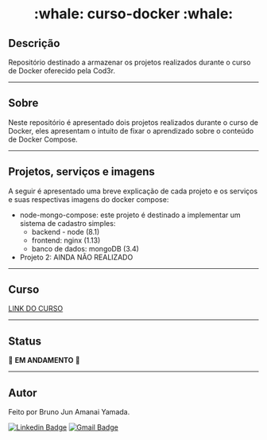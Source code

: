 <h1 align="center"> :whale: curso-docker :whale: </h1>

## Descrição

Repositório destinado a armazenar os projetos realizados durante o curso de Docker oferecido pela Cod3r.

***

## Sobre

Neste repositório é apresentado dois projetos realizados durante o curso de Docker, eles apresentam o intuito de fixar o aprendizado sobre o conteúdo de Docker Compose.

***

## Projetos, serviços e imagens

A seguir é apresentado uma breve explicação de cada projeto e os serviços e suas respectivas imagens do docker compose:

* node-mongo-compose: este projeto é destinado a implementar um sistema de cadastro simples:
    * backend - node (8.1)
    * frontend: nginx (1.13)
    * banco de dados: mongoDB (3.4)
* Projeto 2: AINDA NÃO REALIZADO

***

## Curso

<a href="https://www.udemy.com/share/101WFA3@d0oq7WPo2MmaT3GcCWFLhS9yEPTo3YwOuB_H806_puk2KY5lS1hdt1gadP4DNXitIA==/">LINK DO CURSO</a>

***

## Status

:construction: **EM ANDAMENTO** :construction:

***

## Autor

Feito por Bruno Jun Amanai Yamada.

[![Linkedin Badge](https://img.shields.io/badge/-BrunoJun-blue?style=flat-square&logo=Linkedin&logoColor=white&link=https://www.linkedin.com/in/brunojun//)](https://www.linkedin.com/in/brunojun/) [![Gmail Badge](https://img.shields.io/badge/-brunojun7@gmail.com-c14438?style=flat-square&logo=Gmail&logoColor=white&link=mailto:brunojun7@gmail.com)](mailto:brunojun7@gmail.com)